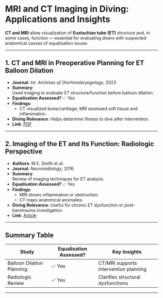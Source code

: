 # MRI and CT Imaging in Diving: Applications and Insights

**CT and MRI** allow visualization of **Eustachian tube (ET)** structure and, in some cases, function — essential for evaluating divers with suspected anatomical causes of equalisation issues.

---

## 1. CT and MRI in Preoperative Planning for ET Balloon Dilation

- **Journal**: *Int. Archives of Otorhinolaryngology*, 2023  
- **Summary**:  
  Used imaging to evaluate ET structure/function before balloon dilation.
- **Equalisation Assessed?** ✅ Yes  
- **Findings**:  
  - CT visualized bone/cartilage; MRI assessed soft tissue and inflammation.
- **Diving Relevance**: Helps determine fitness to dive after intervention.  
- **Link**: [PDF](https://www.thieme-connect.com/products/ejournals/pdf/10.1055/s-0043-1769503.pdf)

---

## 2. Imaging of the ET and Its Function: Radiologic Perspective

- **Authors**: M.E. Smith et al.  
- **Journal**: *Neuroradiology*, 2016  
- **Summary**:  
  Review of imaging techniques for ET analysis.
- **Equalisation Assessed?** ✅ Yes  
- **Findings**:  
  - MRI shows inflammation or obstruction.
  - CT maps anatomical anomalies.
- **Diving Relevance**: Useful for chronic ET dysfunction or post-barotrauma investigation.  
- **Link**: [Article](https://link.springer.com/article/10.1007/s00234-016-1663-4)

---

## Summary Table

| Study | Equalisation Assessed? | Key Insights |
|-------|-------------------------|--------------|
| Balloon Dilation Planning | ✅ Yes | CT/MRI supports intervention planning |
| Radiologic Review | ✅ Yes | Clarifies structural dysfunctions |

---
